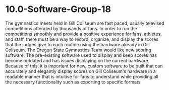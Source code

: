 # 10.0-Software-Group-18

The gymnastics meets held in Gill Coliseum are fast paced, usually televised competitions attended by thousands of fans. In order to run the competitions smoothly and provide a positive experience for fans, athletes, and staff, there must be a way to record, organize, and display the scores that the judges give to each routine using the hardware already in Gill Coliseum. The Oregon State Gymnastics Team would like new scoring software. The pre-existing software used to display and keep scores has become outdated and has issues displaying on the current hardware. Because of this, it is important for new, custom software to be built that can accurately and elegantly display scores on Gill Coliseum's hardware in a readable manner that is intuitive for fans to understand while providing all the necessary functionality such as exporting to specific formats.
